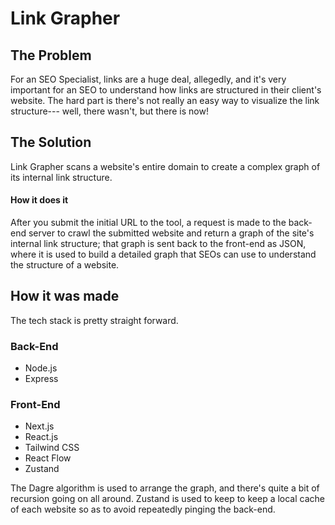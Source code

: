 # Link Grapher

## The Problem

For an SEO Specialist, links are a huge deal, allegedly, and it's very important for an SEO to understand how links are structured in their client's website. The hard part is there's not really an easy way to visualize the link structure--- well, there wasn't, but there is now!

## The Solution

Link Grapher scans a website's entire domain to create a complex graph of its internal link structure.

#### How it does it

After you submit the initial URL to the tool, a request is made to the back-end server to crawl the submitted website and return a graph of the site's internal link structure; that graph is sent back to the front-end as JSON, where it is used to build a detailed graph that SEOs can use to understand the structure of a website.

## How it was made

The tech stack is pretty straight forward.

### Back-End
- Node.js
- Express

### Front-End
- Next.js
- React.js
- Tailwind CSS
- React Flow
- Zustand


The Dagre algorithm is used to arrange the graph, and there's quite a bit of recursion going on all around. Zustand is used to keep to keep a local cache of each website so as to avoid repeatedly pinging the back-end.